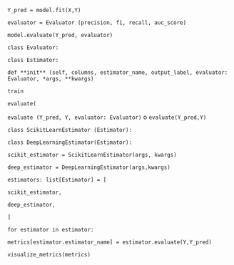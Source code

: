 `Y_pred = model.fit(X,Y)`

`evaluator = Evaluator (precision, f1, recall, auc_score)`

`model.evaluate(Y_pred, evaluator)`

`class Evaluator:`

`class Estimator:`

`def **init** (self, columns, estimator_name, output_label, evaluator: Evaluator, *args, **kwargs)`

`train`

`evaluate(`

`evaluate (Y_pred, Y, evaluator: Evaluator)` o `evaluate(Y_pred,Y)`

`class ScikitLearnEstimator (Estimator):`

`class DeepLearningEstimator(Estimator):`

`scikit_estimator = ScikitLearnEstimator(args, kwargs)`

`deep_estimator = DeepLearningEstimator(args,kwargs)`

`estimators: list[Estimator] = [`

`scikit_estimator,`

`deep_estimator,`

`]`

`for estimator in estimator:`

`metrics[estimator.estimator_name] = estimator.evaluate(Y,Y_pred)`

`visualize_metrics(metrics)`